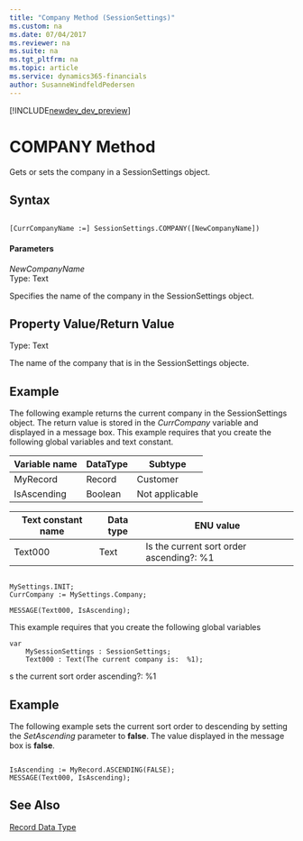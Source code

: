```yaml
---
title: "Company Method (SessionSettings)"
ms.custom: na
ms.date: 07/04/2017
ms.reviewer: na
ms.suite: na
ms.tgt_pltfrm: na
ms.topic: article
ms.service: dynamics365-financials
author: SusanneWindfeldPedersen
---
```


[!INCLUDE[newdev_dev_preview](../includes/newdev_dev_preview.md)]

# COMPANY Method
Gets or sets the company in a SessionSettings object.  

## Syntax  

```  

[CurrCompanyName :=] SessionSettings.COMPANY([NewCompanyName])  
```  

#### Parameters  
 *NewCompanyName*  
 Type: Text  

Specifies the name of the company in the SessionSettings object.  

## Property Value/Return Value  
 Type: Text  

 The name of the company that is in the SessionSettings objecte.  

## Example  
The following example returns the current company in the SessionSettings object. The return value is stored in the *CurrCompany* variable and displayed in a message box. This example requires that you create the following global variables and text constant.  

|Variable name|DataType|Subtype|  
|-------------------|--------------|-------------|  
|MyRecord|Record|Customer|  
|IsAscending|Boolean|Not applicable|  

|Text constant name|Data type|ENU value|  
|------------------------|---------------|---------------|  
|Text000|Text|Is the current sort order ascending?:  %1|  

```  

MySettings.INIT;  
CurrCompany := MySettings.Company;  

MESSAGE(Text000, IsAscending);  
```  
This example requires that you create the following global variables
```  
var
    MySessionSettings : SessionSettings;
    Text000 : Text(The current company is:  %1);  
```  
s the current sort order ascending?:  %1

## Example  
 The following example sets the current sort order to descending by setting the *SetAscending* parameter to **false**. The value displayed in the message box is **false**.  

```  

IsAscending := MyRecord.ASCENDING(FALSE);  
MESSAGE(Text000, IsAscending);  
```  

## See Also  
 [Record Data Type](../datatypes/devenv-Record-Data-Type.md)
